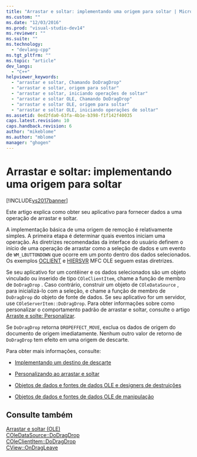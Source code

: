 ```yaml
---
title: "Arrastar e soltar: implementando uma origem para soltar | Microsoft Docs"
ms.custom: ""
ms.date: "12/03/2016"
ms.prod: "visual-studio-dev14"
ms.reviewer: ""
ms.suite: ""
ms.technology: 
  - "devlang-cpp"
ms.tgt_pltfrm: ""
ms.topic: "article"
dev_langs: 
  - "C++"
helpviewer_keywords: 
  - "arrastar e soltar, Chamando DoDragDrop"
  - "arrastar e soltar, origem para soltar"
  - "arrastar e soltar, iniciando operações de soltar"
  - "arrastar e soltar OLE, Chamando DoDragDrop"
  - "arrastar e soltar OLE, origem para soltar"
  - "arrastar e soltar OLE, iniciando operações de soltar"
ms.assetid: 0ed2fda0-63fa-4b1e-b398-f1f142f40035
caps.latest.revision: 10
caps.handback.revision: 6
author: "mikeblome"
ms.author: "mblome"
manager: "ghogen"
---
```

# Arrastar e soltar: implementando uma origem para soltar
[!INCLUDE[vs2017banner](../assembler/inline/includes/vs2017banner.md)]

Este artigo explica como obter seu aplicativo para fornecer dados a uma operação de arrastar e soltar.  
  
 A implementação básica de uma origem de remoção é relativamente simples.  A primeira etapa é determinar quais eventos iniciam uma operação.  As diretrizes recomendadas da interface do usuário definem o início de uma operação de arrastar como a seleção de dados e um evento de `WM_LBUTTONDOWN` que ocorre em um ponto dentro dos dados selecionados.  Os exemplos [OCLIENT](../top/visual-cpp-samples.md) e [HIERSVR](../top/visual-cpp-samples.md) MFC OLE seguem estas diretrizes.  
  
 Se seu aplicativo for um contêiner e os dados selecionados são um objeto vinculado ou inserido de tipo `COleClientItem`, chame a função de membro de `DoDragDrop` .  Caso contrário, construir um objeto de `COleDataSource` , para inicializá\-lo com a seleção, e chame a função de membro de `DoDragDrop` do objeto de fonte de dados.  Se seu aplicativo for um servidor, use `COleServerItem::DoDragDrop`.  Para obter informações sobre como personalizar o comportamento padrão de arrastar e soltar, consulte o artigo [Arraste e solte: Personalizar](../Topic/Drag%20and%20Drop:%20Customizing.md).  
  
 Se `DoDragDrop` retorna `DROPEFFECT_MOVE`, exclua os dados de origem do documento de origem imediatamente.  Nenhum outro valor de retorno de `DoDragDrop` tem efeito em uma origem de descarte.  
  
 Para obter mais informações, consulte:  
  
-   [Implementando um destino de descarte](../mfc/drag-and-drop-implementing-a-drop-target.md)  
  
-   [Personalizando ao arrastar e soltar](../Topic/Drag%20and%20Drop:%20Customizing.md)  
  
-   [Objetos de dados e fontes de dados OLE e designers de destruições](../mfc/data-objects-and-data-sources-creation-and-destruction.md)  
  
-   [Objetos de dados e fontes de dados OLE de manipulação](../mfc/data-objects-and-data-sources-manipulation.md)  
  
## Consulte também  
 [Arrastar e soltar \(OLE\)](../mfc/drag-and-drop-ole.md)   
 [COleDataSource::DoDragDrop](../Topic/COleDataSource::DoDragDrop.md)   
 [COleClientItem::DoDragDrop](../Topic/COleClientItem::DoDragDrop.md)   
 [CView::OnDragLeave](../Topic/CView::OnDragLeave.md)